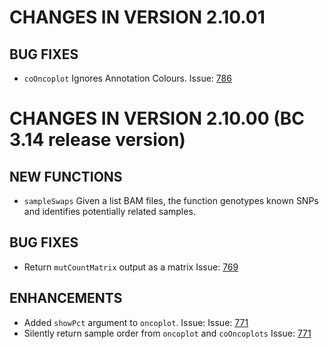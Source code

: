 # CHANGES IN VERSION 2.10.01

## BUG FIXES
- `coOncoplot` Ignores Annotation Colours. Issue: [786](https://github.com/PoisonAlien/maftools/issues/786)

# CHANGES IN VERSION 2.10.00 (BC 3.14 release version)

## NEW FUNCTIONS
- `sampleSwaps` Given a list BAM files, the function genotypes known SNPs and identifies potentially related samples.

## BUG FIXES
- Return `mutCountMatrix` output as a matrix Issue: [769](https://github.com/PoisonAlien/maftools/issues/769)

## ENHANCEMENTS
- Added `showPct` argument to `oncoplot`. Issue: Issue: [771](https://github.com/PoisonAlien/maftools/issues/780)
- Silently return sample order from `oncoplot` and `coOncoplots` Issue: [771](https://github.com/PoisonAlien/maftools/issues/771)
